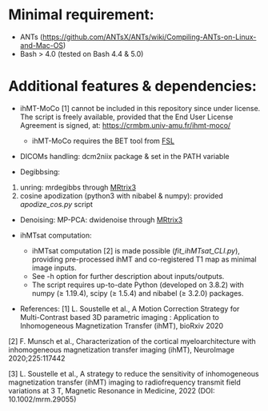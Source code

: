 # Minimal requirement: 
* ANTs (https://github.com/ANTsX/ANTs/wiki/Compiling-ANTs-on-Linux-and-Mac-OS)
* Bash > 4.0 (tested on Bash 4.4 & 5.0)

# Additional features & dependencies:
* ihMT-MoCo [1] cannot be included in this repository since under license. The script is freely available, provided that the End User License Agreement is signed, at: https://crmbm.univ-amu.fr/ihmt-moco/
	* ihMT-MoCo requires the BET tool from [FSL](https://fsl.fmrib.ox.ac.uk/fsl/fslwiki/FslInstallation)

* DICOMs handling: dcm2niix package & set in the PATH variable

* Degibbsing:
1.  unring: mrdegibbs through [MRtrix3](http://userdocs.mrtrix.org/en/latest/installation/linux_install.html) 
2.  cosine apodization (python3 with nibabel & numpy): provided *apodize_cos.py* script

* Denoising: MP-PCA: dwidenoise through [MRtrix3](http://userdocs.mrtrix.org/en/latest/installation/linux_install.html)  

* ihMTsat computation:
	- ihMTsat computation [2] is made possible (*fit_ihMTsat_CLI.py*), providing pre-processed ihMT and co-registered T1 map as minimal image inputs. 
	- See -h option for further description about inputs/outputs.
	- The script requires up-to-date Python (developed on 3.8.2) with numpy (≥ 1.19.4), scipy (≥ 1.5.4) and nibabel (≥ 3.2.0) packages.

* References:
[1] L. Soustelle et al., A Motion Correction Strategy for Multi-Contrast based 3D parametric imaging : Application to Inhomogeneous Magnetization Transfer (ihMT), bioRxiv 2020

[2] F. Munsch et al., Characterization of the cortical myeloarchitecture with inhomogeneous magnetization transfer imaging (ihMT), NeuroImage 2020;225:117442
 
[3] L. Soustelle et al., A strategy to reduce the sensitivity of inhomogeneous magnetization transfer (ihMT) imaging to radiofrequency transmit field variations at 3 T, Magnetic Resonance in Medicine, 2022 (DOI: 10.1002/mrm.29055)